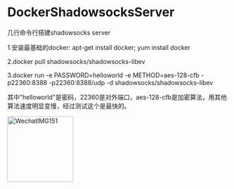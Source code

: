 # DockerShadowsocksServer

几行命令行搭建shadowsocks server

1.安装最基础的docker: apt-get install docker; yum install docker

2.docker pull shadowsocks/shadowsocks-libev

3.docker run -e PASSWORD=helloworld -e METHOD=aes-128-cfb -p22360:8388 -p22360:8388/udp -d shadowsocks/shadowsocks-libev

其中"helloworld"是密码，22360是对外端口，aes-128-cfb是加密算法，用其他算法速度明显变慢，经过测试这个是最快的。

<img width="150" alt="WechatIMG151" src="https://user-images.githubusercontent.com/2038071/110611311-0f008000-81ca-11eb-97b4-18fb7aa1d941.png">
